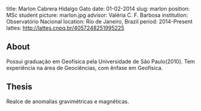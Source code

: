 title: Marlon Cabrera Hidalgo Gato
date: 01-02-2014
slug: marlon
position: MSc student
picture: marlon.jpg
advisor: Valéria C. F. Barbosa
institution: Observatório Nacional
location: Rio de Janeiro, Brazil
period: 2014-Present
lattes: http://lattes.cnpq.br/4057248251995225

## About

Possui graduação em Geofisica pela Universidade de São Paulo(2010). Tem
experiência na área de Geociências, com ênfase em Geofísica.

## Thesis

Realce de anomalias gravimétricas e magnéticas.
